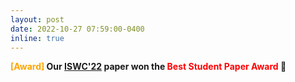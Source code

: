 ```yaml
---
layout: post
date: 2022-10-27 07:59:00-0400
inline: true
---
```

<b><font color='orange'>[Award]</font><b/> 
Our [ISWC'22]() paper won the <b><font color='red'>Best Student Paper Award</font><b/> 🎉